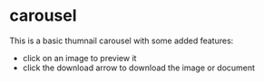 # carousel

This is a basic thumnail carousel with some added features: 
- click on an image to preview it
- click the download arrow to download the image or document
